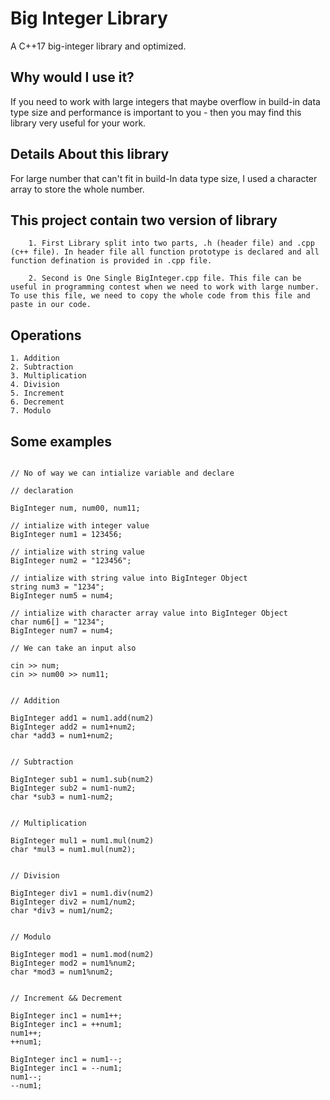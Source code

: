 # Big Integer Library

A C++17 big-integer library and optimized.

## Why would I use it?

If you need to work with large integers that maybe overflow in build-in data type size and performance is important to you - then you may find this library very useful for your work.

## Details About this library

For large number that can't fit in build-In data type size, I used a character array to store the whole number.


## This project contain two version of library

```
	1. First Library split into two parts, .h (header file) and .cpp (c++ file). In header file all function prototype is declared and all function defination is provided in .cpp file.

	2. Second is One Single BigInteger.cpp file. This file can be useful in programming contest when we need to work with large number. To use this file, we need to copy the whole code from this file and paste in our code.

```

## Operations

	1. Addition
	2. Subtraction
	3. Multiplication
	4. Division
	5. Increment
	6. Decrement
	7. Modulo


## Some examples

```

// No of way we can intialize variable and declare

// declaration

BigInteger num, num00, num11;

// intialize with integer value
BigInteger num1 = 123456;

// intialize with string value
BigInteger num2 = "123456";

// intialize with string value into BigInteger Object
string num3 = "1234";
BigInteger num5 = num4;

// intialize with character array value into BigInteger Object
char num6[] = "1234";
BigInteger num7 = num4;

// We can take an input also

cin >> num;
cin >> num00 >> num11;


// Addition

BigInteger add1 = num1.add(num2)
BigInteger add2 = num1+num2;
char *add3 = num1+num2;


// Subtraction

BigInteger sub1 = num1.sub(num2)
BigInteger sub2 = num1-num2;
char *sub3 = num1-num2;


// Multiplication

BigInteger mul1 = num1.mul(num2)
char *mul3 = num1.mul(num2);


// Division

BigInteger div1 = num1.div(num2)
BigInteger div2 = num1/num2;
char *div3 = num1/num2;


// Modulo

BigInteger mod1 = num1.mod(num2)
BigInteger mod2 = num1%num2;
char *mod3 = num1%num2;


// Increment && Decrement

BigInteger inc1 = num1++;
BigInteger inc1 = ++num1;
num1++;
++num1;

BigInteger inc1 = num1--;
BigInteger inc1 = --num1;
num1--;
--num1;



```
